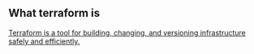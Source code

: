 ## What terraform is

[Terraform is a tool for building, changing, and versioning infrastructure safely and efficiently.](https://www.terraform.io/intro/index.html)


